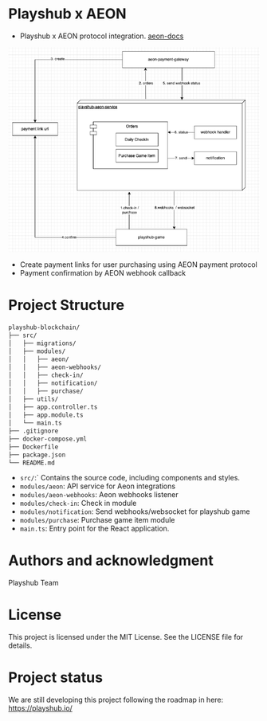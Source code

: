 # Playshub x AEON

- Playshub x AEON protocol integration. [aeon-docs](https://aeon-xyz.readme.io/docs/create-order-bot-telegram-cp)

![architecture](./figures/architecture.png)

- Create payment links for user purchasing using AEON payment protocol
- Payment confirmation by AEON webhook callback

# Project Structure

```
playshub-blockchain/
├── src/
│   ├── migrations/
│   ├── modules/
│   │   ├── aeon/
│   │   ├── aeon-webhooks/
│   │   ├── check-in/
│   │   ├── notification/
│   │   ├── purchase/
│   ├── utils/
│   ├── app.controller.ts
│   ├── app.module.ts
│   └── main.ts
├── .gitignore
├── docker-compose.yml
├── Dockerfile
├── package.json
└── README.md
```

- `src/`:` Contains the source code, including components and styles.
- `modules/aeon`: API service for Aeon integrations
- `modules/aeon-webhooks`: Aeon webhooks listener
- `modules/check-in`: Check in module
- `modules/notification`: Send webhooks/websocket for playshub game
- `modules/purchase`: Purchase game item module
- `main.ts`: Entry point for the React application.

# Authors and acknowledgment

Playshub Team

# License

This project is licensed under the MIT License. See the LICENSE file for details.

# Project status

We are still developing this project following the roadmap in here: https://playshub.io/
